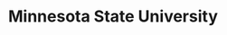 ---
dateStart: 2012-11-28
dateEnd: 2012-11-28
title: "Minnesota State University"
venue: "Moorhead, Art & Design Building"
organizer: "Michael J. Stamper"
credit:
city: Moorhead
state: MN
country: USA
pdfLink:
venueImages:
 - sm: image01.sm.jpg
   lg: image01.lg.jpg
---